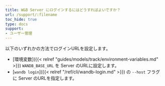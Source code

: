 ```yaml
---
title: W&B Server にログインするにはどうすればよいですか？
url: /support/:filename
toc_hide: true
type: docs
support:
- ユーザー管理
---
```


以下のいずれかの方法でログインURLを設定します。

- [環境変数]({{< relref "guides/models/track/environment-variables.md" >}}) `WANDB_BASE_URL` を Server のURLに設定します。
- [`wandb login`]({{< relref "/ref/cli/wandb-login.md" >}}) の `--host` フラグに Server のURLを指定します。